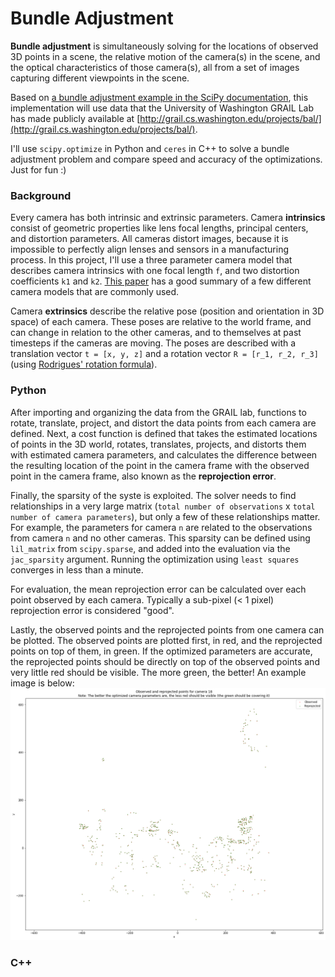 # Bundle Adjustment

**Bundle adjustment** is simultaneously solving for the locations of observed 3D points in a scene, the relative motion of the camera(s) in the scene, and the optical characteristics of those camera(s), all from a set of images capturing different viewpoints in the scene.

Based on [a bundle adjustment example in the SciPy documentation](https://scipy-cookbook.readthedocs.io/items/bundle_adjustment.html), this implementation will use data that the University of Washington GRAIL Lab has made publicly available at [http://grail.cs.washington.edu/projects/bal/](http://grail.cs.washington.edu/projects/bal/).

I'll use `scipy.optimize` in Python and `ceres` in C++ to solve a bundle adjustment problem and compare speed and accuracy of the optimizations. Just for fun :)

<!-- Maybe we will try using different camera models and compare the accuracy of those results as well. -->


### Background
Every camera has both intrinsic and extrinsic parameters. Camera **intrinsics** consist of geometric properties like lens focal lengths, principal centers, and distortion parameters. All cameras distort images, because it is impossible to perfectly align lenses and sensors in a manufacturing process. In this project, I'll use a three parameter camera model that describes camera intrinsics with one focal length `f`, and two distortion coefficients `k1` and `k2`. [This paper](https://arxiv.org/abs/1807.08957) has a good summary of a few different camera models that are commonly used.

Camera **extrinsics** describe the relative pose (position and orientation in 3D space) of each camera. These poses are relative to the world frame, and can change in relation to the other cameras, and to themselves at past timesteps if the cameras are moving. The poses are described with a translation vector `t = [x, y, z]` and a rotation vector `R = [r_1, r_2, r_3]` (using [Rodrigues' rotation formula](https://en.wikipedia.org/wiki/Rodrigues'_rotation_formula)).


### Python
After importing and organizing the data from the GRAIL lab, functions to rotate, translate, project, and distort the data points from each camera are defined. Next, a cost function is defined that takes the estimated locations of points in the 3D world, rotates, translates, projects, and distorts them with estimated camera parameters, and calculates the difference between the resulting location of the point in the camera frame with the observed point in the camera frame, also known as the **reprojection error**.

Finally, the sparsity of the syste is exploited. The solver needs to find relationships in a very large matrix (`total number of observations` x `total number of camera parameters`), but only a few of these relationships matter. For example, the parameters for camera `n` are related to the observations from camera `n` and no other cameras. This sparsity can be defined using `lil_matrix` from `scipy.sparse`, and added into the evaluation via the `jac_sparsity` argument. Running the optimization using `least squares` converges in less than a minute.

For evaluation, the mean reprojection error can be calculated over each point observed by each camera. Typically a sub-pixel (< 1 pixel) reprojection error is considered "good".

Lastly, the observed points and the reprojected points from one camera can be plotted. The observed points are plotted first, in red, and the reprojected points on top of them, in green. If the optimized parameters are accurate, the reprojected points should be directly on top of the observed points and very little red should be visible. The more green, the better! An example image is below:
![Camera 18 reprojected points](camera_18.png)

### C++